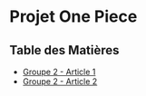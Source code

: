 # Projet One Piece

## Table des Matières
- [Groupe 2 - Article 1](Articles/Groupe2/article1.md)
- [Groupe 2 - Article 2](Articles/Groupe2/article2.md)
